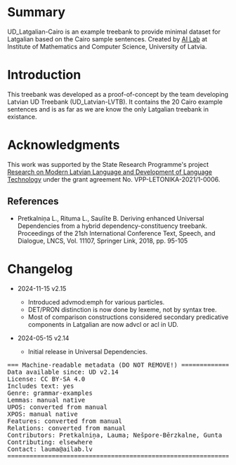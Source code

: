 # Summary

UD_Latgalian-Cairo is an example treebank to provide minimal dataset for Latgalian based on the Cairo sample sentences. Created by [AI Lab](http://ailab.lv) at Institute of Mathematics and Computer Science, University of Latvia.


# Introduction

This treebank was developed as a proof-of-concept by the team developing Latvian UD Treebank (UD_Latvian-LVTB). It contains the 20 Cairo example sentences and is as far as we are know the only Latgalian treebank in existance.


# Acknowledgments

This work was supported by the State Research Programme's project [Research on Modern Latvian Language and Development of Language Technology](http://www.digitalhumanities.lv/projects/vpp-late/) under the grant agreement No. VPP-LETONIKA-2021/1-0006.


## References

* Pretkalniņa L., Rituma L., Saulīte B. Deriving enhanced Universal Dependencies from a hybrid dependency-constituency treebank. Proceedings of the 21sh International Conference Text, Speech, and Dialogue, LNCS, Vol. 11107, Springer Link, 2018, pp. 95-105


# Changelog
* 2024-11-15 v2.15
  * Introduced advmod:emph for various particles.
  * DET/PRON distinction is now done by lexeme, not by syntax tree.
  * Most of comparison constructions considered secondary predicative components in Latgalian are now advcl or acl in UD.

* 2024-05-15 v2.14
  * Initial release in Universal Dependencies.


<pre>
=== Machine-readable metadata (DO NOT REMOVE!) ================================
Data available since: UD v2.14
License: CC BY-SA 4.0
Includes text: yes
Genre: grammar-examples
Lemmas: manual native
UPOS: converted from manual
XPOS: manual native
Features: converted from manual
Relations: converted from manual
Contributors: Pretkalniņa, Lauma; Nešpore-Bērzkalne, Gunta
Contributing: elsewhere
Contact: lauma@ailab.lv
===============================================================================
</pre>
